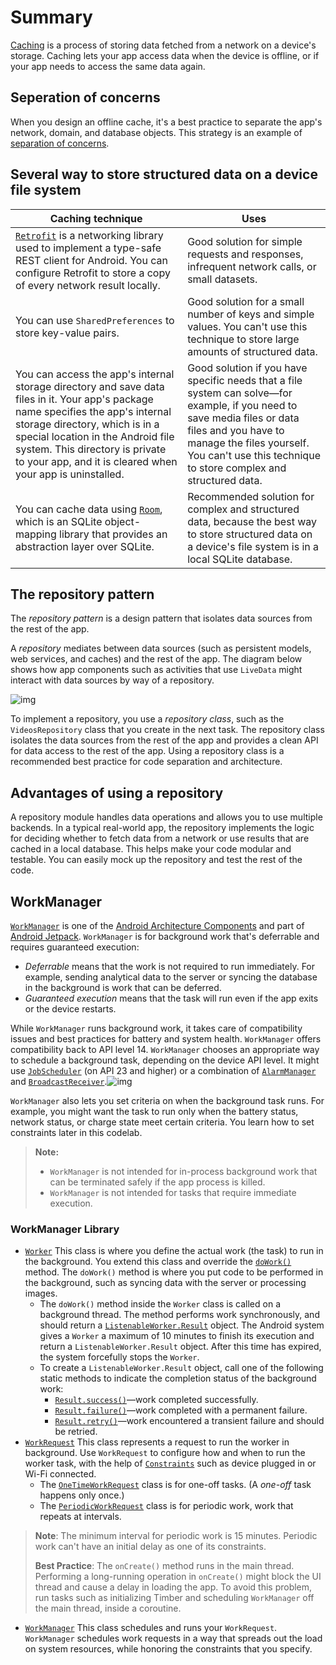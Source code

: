 Summary
======================

[Caching](https://searchstorage.techtarget.com/definition/cache) is a process of storing data fetched from a network on a device's storage. Caching lets your app access data when the device is offline, or if your app needs to access the same data again.

## Seperation of concerns

When you design an offline cache, it's a best practice to separate the app's network, domain, and database objects. This strategy is an example of [separation of concerns](https://en.wikipedia.org/wiki/Separation_of_concerns).

## Several way to store structured data on a device file system

| **Caching technique**                                        | **Uses**                                                     |
| ------------------------------------------------------------ | ------------------------------------------------------------ |
| [`Retrofit`](http://square.github.io/retrofit/) is a networking library used to implement a type-safe REST client for Android. You can configure Retrofit to store a copy of every network result locally. | Good solution for simple requests and responses, infrequent network calls, or small datasets. |
| You can use `SharedPreferences` to store key-value pairs.    | Good solution for a small number of keys and simple values. You can't use this technique to store large amounts of structured data. |
| You can access the app's internal storage directory and save data files in it. Your app's package name specifies the app's internal storage directory, which is in a special location in the Android file system. This directory is private to your app, and it is cleared when your app is uninstalled. | Good solution if you have specific needs that a file system can solve—for example, if you need to save media files or data files and you have to manage the files yourself. You can't use this technique to store complex and structured data. |
| You can cache data using [`Room`](https://developer.android.com/topic/libraries/architecture/room), which is an SQLite object-mapping library that provides an abstraction layer over SQLite. | Recommended solution for complex and structured data, because the best way to store structured data on a device's file system is in a local SQLite database. |

## The repository pattern

The *repository pattern* is a design pattern that isolates data sources from the rest of the app.

A *repository* mediates between data sources (such as persistent models, web services, and caches) and the rest of the app. The diagram below shows how app components such as activities that use `LiveData` might interact with data sources by way of a repository.

![img](https://codelabs.developers.google.com/codelabs/kotlin-android-training-repository/img/69021c8142d29198.png)

To implement a repository, you use a *repository class*, such as the `VideosRepository` class that you create in the next task. The repository class isolates the data sources from the rest of the app and provides a clean API for data access to the rest of the app. Using a repository class is a recommended best practice for code separation and architecture.

## Advantages of using a repository

A repository module handles data operations and allows you to use multiple backends. In a typical real-world app, the repository implements the logic for deciding whether to fetch data from a network or use results that are cached in a local database. This helps make your code modular and testable. You can easily mock up the repository and test the rest of the code.

## WorkManager

[`WorkManager`](https://developer.android.com/arch/work) is one of the [Android Architecture Components](https://developer.android.com/topic/libraries/architecture/) and part of [Android Jetpack](http://d.android.com/jetpack). `WorkManager` is for background work that's deferrable and requires guaranteed execution:

- *Deferrable* means that the work is not required to run immediately. For example, sending analytical data to the server or syncing the database in the background is work that can be deferred.
- *Guaranteed execution* means that the task will run even if the app exits or the device restarts.

While `WorkManager` runs background work, it takes care of compatibility issues and best practices for battery and system health. `WorkManager` offers compatibility back to API level 14. `WorkManager` chooses an appropriate way to schedule a background task, depending on the device API level. It might use [`JobScheduler`](https://developer.android.com/reference/android/app/job/JobScheduler) (on API 23 and higher) or a combination of [`AlarmManager`](https://developer.android.com/reference/android/app/AlarmManager) and [`BroadcastReceiver`](https://developer.android.com/reference/android/app/BroadcastReceiver).![img](https://codelabs.developers.google.com/codelabs/kotlin-android-training-work-manager/img/e04f53ac665e07c9.png)

`WorkManager` also lets you set criteria on when the background task runs. For example, you might want the task to run only when the battery status, network status, or charge state meet certain criteria. You learn how to set constraints later in this codelab.

> **Note:**
>
> - `WorkManager` is not intended for in-process background work that can be terminated safely if the app process is killed.
> - `WorkManager` is not intended for tasks that require immediate execution.

### WorkManager Library

- [`Worker`](https://developer.android.com/reference/androidx/work/Worker.html)
  This class is where you define the actual work (the task) to run in the background. You extend this class and override the [`doWork()`](https://developer.android.com/reference/androidx/work/Worker.html#doWork()) method. The `doWork()` method is where you put code to be performed in the background, such as syncing data with the server or processing images.
  - The `doWork()` method inside the `Worker` class is called on a background thread. The method performs work synchronously, and should return a [`ListenableWorker.Result`](https://developer.android.com/reference/androidx/work/ListenableWorker.Result.html) object. The Android system gives a `Worker` a maximum of 10 minutes to finish its execution and return a `ListenableWorker.Result` object. After this time has expired, the system forcefully stops the `Worker`.
  - To create a `ListenableWorker.Result` object, call one of the following static methods to indicate the completion status of the background work:
    - [`Result.success()`](https://developer.android.com/reference/androidx/work/ListenableWorker.Result.html#success())—work completed successfully.
    - [`Result.failure()`](https://developer.android.com/reference/androidx/work/ListenableWorker.Result.html#failure())—work completed with a permanent failure.
    - [`Result.retry()`](https://developer.android.com/reference/androidx/work/ListenableWorker.Result.html#retry())—work encountered a transient failure and should be retried.
- [`WorkRequest`](https://developer.android.com/reference/androidx/work/WorkRequest.html)
  This class represents a request to run the worker in background. Use `WorkRequest` to configure how and when to run the worker task, with the help of [`Constraints`](https://developer.android.com/reference/androidx/work/Constraints.html) such as device plugged in or Wi-Fi connected.
  - The [`OneTimeWorkRequest`](https://developer.android.com/reference/androidx/work/OneTimeWorkRequest.html) class is for one-off tasks. (A *one-off* task happens only once.)
  - The [`PeriodicWorkRequest`](https://developer.android.com/reference/androidx/work/PeriodicWorkRequest.html) class is for periodic work, work that repeats at intervals.

> **Note**: The minimum interval for periodic work is 15 minutes. Periodic work can't have an initial delay as one of its constraints.
>
> **Best Practice**: The `onCreate()` method runs in the main thread. Performing a long-running operation in `onCreate()` might block the UI thread and cause a delay in loading the app. To avoid this problem, run tasks such as initializing Timber and scheduling `WorkManager` off the main thread, inside a coroutine.

- [`WorkManager`](https://developer.android.com/reference/androidx/work/WorkManager.html)
  This class schedules and runs your `WorkRequest`. `WorkManager` schedules work requests in a way that spreads out the load on system resources, while honoring the constraints that you specify.

